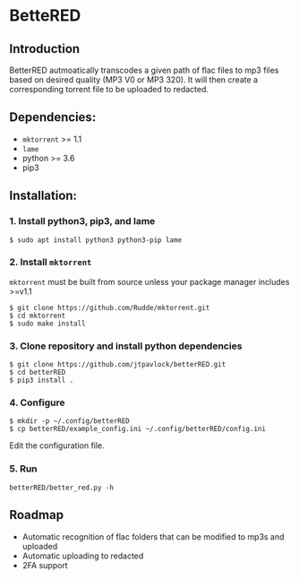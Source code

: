 # BetteRED

## Introduction
BetterRED autmoatically transcodes a given path of flac files to mp3 files
based on desired quality (MP3 V0 or MP3 320). It will then create a
corresponding torrent file to be uploaded to redacted.

## Dependencies:
  * `mktorrent` >= 1.1
  * `lame`
  * python >= 3.6
  * pip3

## Installation:

### 1. Install python3, pip3, and lame
`$ sudo apt install python3 python3-pip lame`

### 2. Install `mktorrent`
`mktorrent` must be built from source unless your package manager includes >=v1.1

~~~
$ git clone https://github.com/Rudde/mktorrent.git
$ cd mktorrent
$ sudo make install
~~~

### 3. Clone repository and install python dependencies

~~~
$ git clone https://github.com/jtpavlock/betterRED.git
$ cd betterRED
$ pip3 install .
~~~

### 4. Configure

~~~
$ mkdir -p ~/.config/betterRED
$ cp betterRED/example_config.ini ~/.config/betterRED/config.ini
~~~

Edit the configuration file.

### 5. Run
`betterRED/better_red.py -h`

## Roadmap
  * Automatic recognition of flac folders that can be modified to mp3s and uploaded
  * Automatic uploading to redacted
  * 2FA support
